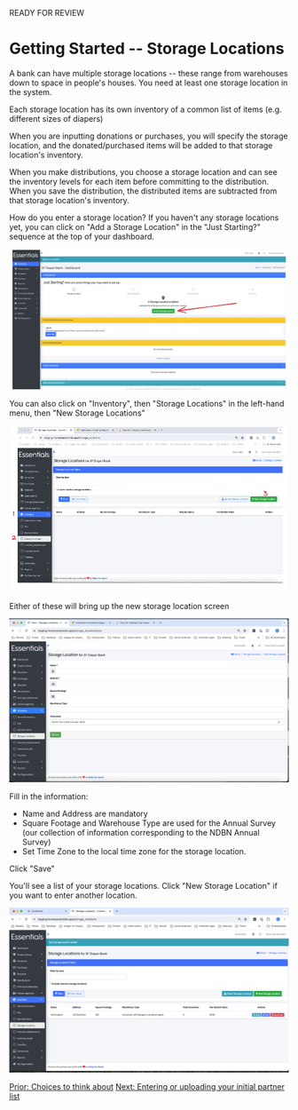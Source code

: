 READY FOR REVIEW
# Getting Started -- Storage Locations

A bank can have multiple storage locations -- these range from warehouses down to space in people's houses.  You need at least one storage location in the system.

Each storage location has its own inventory of a common list of items (e.g. different sizes of diapers)

When you are inputting donations or purchases, you will specify the storage location, and the donated/purchased items will be added to that storage location's inventory.

When you make distributions, you choose a storage location and can see the inventory levels for each item before committing to the distribution. When you save the distribution, the distributed items are subtracted from that storage location's inventory.

How do you enter a storage location?   If you haven't any storage locations yet, you can click on "Add a Storage Location" in the "Just Starting?" sequence at the top of your dashboard.  

![navigation](images/getting_started/storage_locations/gs_just_starting_step_1.png)

You can also click on "Inventory", then "Storage Locations" in the left-hand menu, then "New Storage Locations"

![navigation](images/getting_started/storage_locations/gs_storage_locations_navigation.png)

Either of these will bring up the new storage location screen

![navigation](images/getting_started/storage_locations/new_storage_location.png)

Fill in the information:
- Name and Address are mandatory
- Square Footage and Warehouse Type are used for the Annual Survey (our collection of information corresponding to the NDBN Annual Survey)
- Set Time Zone to the local time zone for the storage location.

Click "Save"

You'll see a list of your storage locations.  Click "New Storage Location" if you want to enter another location.

![storage location index](images/getting_started/storage_locations/storage_location_index.png)

[Prior: Choices to think about](getting_started_choices.md) [Next: Entering or uploading your initial partner list](getting_started_partners.md) 
